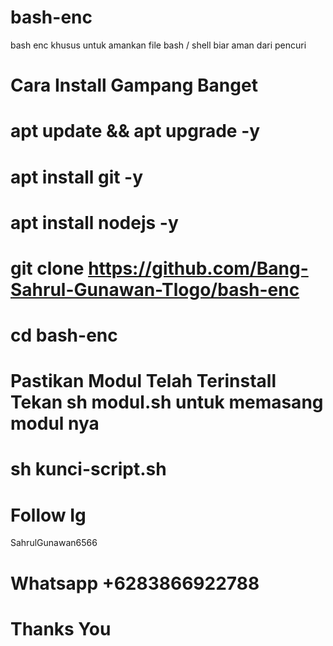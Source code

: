 # bash-enc
bash enc khusus untuk amankan file bash / shell biar aman dari pencuri 

# Cara Install Gampang Banget
# apt update && apt upgrade -y
# apt install git -y
# apt install nodejs -y
# git clone https://github.com/Bang-Sahrul-Gunawan-Tlogo/bash-enc
# cd bash-enc
# Pastikan Modul Telah Terinstall Tekan sh modul.sh untuk memasang modul nya
# sh kunci-script.sh
# Follow Ig 
SahrulGunawan6566
# Whatsapp +6283866922788
# Thanks You
